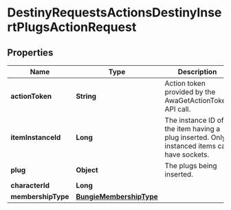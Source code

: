 
# DestinyRequestsActionsDestinyInsertPlugsActionRequest

## Properties
Name | Type | Description | Notes
------------ | ------------- | ------------- | -------------
**actionToken** | **String** | Action token provided by the AwaGetActionToken API call. |  [optional]
**itemInstanceId** | **Long** | The instance ID of the item having a plug inserted. Only instanced items can have sockets. |  [optional]
**plug** | **Object** | The plugs being inserted. |  [optional]
**characterId** | **Long** |  |  [optional]
**membershipType** | [**BungieMembershipType**](BungieMembershipType.md) |  |  [optional]




